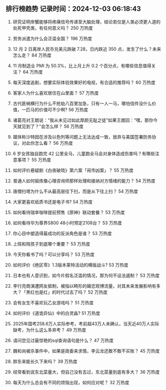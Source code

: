 
## 排行榜趋势 记录时间：2024-12-03 06:18:43
  
  1. 研究证明岸蟹能够将疼痛信号传递至大脑处理，结论若仅是人类必须更人道的处死甲壳类，有任何意义吗？ 250 万热度
    
  2. 劳务派遣为什么会泛滥全国？ 196 万热度
    
  3. 12 月 2 日离岸人民币兑美元跌破 7.28，日内跌近 350 点，发生了什么？未来怎么走？ 84 万热度
    
  4. 11 月制造业 PMI 为 50.3%，比上月上升 0.2 个百分点，有哪些信息值得关注？ 64 万热度
    
  5. 每天深度追剧，想要实际体验效果好的电视，有合适的推荐吗？ 60 万热度
    
  6. 客家人为什么喜欢居住在山里面？ 57 万热度
    
  7. 古代匪祸横行为什么不抢劫八百里加急，只有一人一马，哪怕信件没什么价值，一匹马的价值可不少啊? 56 万热度
    
  8. 诸葛亮对王朗说：“我从未见过如此厚颜无耻之徒”如果王朗回：“嘿，那你今天就见到了？”会怎么样？ 56 万热度
    
  9. 媒体称沙特因在涉及以色列等问题上无法达成一致，放弃与美国签署防务协议，对此你怎么看？ 56 万热度
    
  10. 6 岁女孩独自跑完 42 公里全马，儿童跑全马会对身体造成伤害吗？有哪些注意事项？ 55 万热度
    
  11. 如何评价悬疑剧《白夜破晓》第六案「闹市凶案」？ 55 万热度
    
  12. 普通人如何锻炼像心理咨询师那样处理和接纳对方情绪的能力？ 54 万热度
    
  13. 唐僧扫塔为什么不从最高层往下扫，而是从下往上扫？ 54 万热度
    
  14. 大家更喜欢纸质书还是电子书? 54 万热度
    
  15. 如何看待瑞幸咖啡提前预售《原神》联动套餐？ 53 万热度
    
  16. 如何看待华为尊界S800 48小时预定2108台？ 53 万热度
    
  17. 你心目中塑造得最成功的反派角色是谁？ 53 万热度
    
  18. 上班和陪孩子到底哪个重要？ 53 万热度
    
  19. 今天你看书了吗？可以分享吗？ 53 万热度
    
  20. 如何评价《绝区零》1.3版本莱特活动的横版战斗? 53 万热度
    
  21. 日本也有人意识到，如今片假名泛滥的情况，那为何不设法遏制？ 53 万热度
    
  22. 李行亮商演遭网友抵制，被指以畸形的婚恋观博流量，对其未来发展影响有多大？「黑红也是红」的时代过去了吗？ 52 万热度
    
  23. 会有女生不喜欢玩乙女游戏吗？ 51 万热度
    
  24. 如何评价《道诡异仙》中的白灵淼? 51 万热度
    
  25. 2025年国考258.6万人实际参考，考前超43万人未确认，当天近40万人实际缺考，为什么这么多弃考？ 49 万热度
    
  26. 请问您见过最惊艳的sql查询语句是什么？ 47 万热度
    
  27. 魏和尚被杀事件中，如果是政委来求情，李云龙还敢不敢不买账？ 45 万热度
    
  28. 胖东来能长久下来吗？ 39 万热度
    
  29. 经常看到说东北菜量大，但自己没有去过，东北菜量到底有多大？ 36 万热度
    
  30. 每天为什么总会有不同的烦恼出现，如何应对呢？ 32 万热度
    